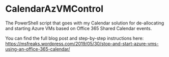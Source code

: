 # CalendarAzVMControl
The PowerShell script that goes with my Calendar solution for de-allocating and starting Azure VMs based on Office 365 Shared Calendar events.

You can find the full blog post and step-by-step instructions here: https://msfreaks.wordpress.com/2019/05/30/stop-and-start-azure-vms-using-an-office-365-calendar/
